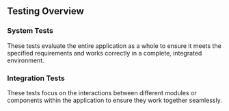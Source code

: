 ## Testing Overview

### System Tests
These tests evaluate the entire application as a whole to ensure it meets the specified requirements and works correctly in a complete, integrated environment.

### Integration Tests
These tests focus on the interactions between different modules or components within the application to ensure they work together seamlessly.
